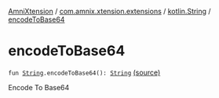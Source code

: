 [AmniXtension](../../index.md) / [com.amnix.xtension.extensions](../index.md) / [kotlin.String](index.md) / [encodeToBase64](./encode-to-base64.md)

# encodeToBase64

`fun `[`String`](https://kotlinlang.org/api/latest/jvm/stdlib/kotlin/-string/index.html)`.encodeToBase64(): `[`String`](https://kotlinlang.org/api/latest/jvm/stdlib/kotlin/-string/index.html) [(source)](https://github.com/AmniX/AmniXTension/tree/master/AmniXtension/src/main/java/com/amnix/xtension/extensions/StringsExtension.kt#L86)

Encode To Base64

